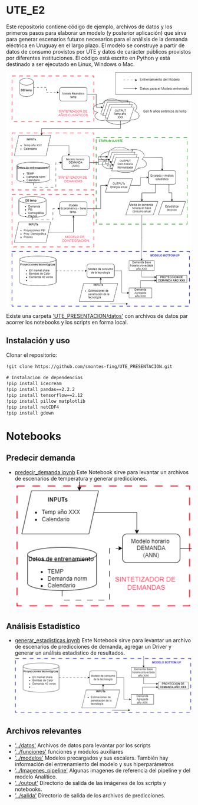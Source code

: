 # UTE_E2

Este repositorio contiene código de ejemplo, archivos de datos y los primeros pasos para elaborar un modelo (y posterior aplicación) que sirva para generar escenarios futuros necesarios para el análisis de la demanda eléctrica en Uruguay en el largo plazo. El modelo se construye a partir de datos de consumo provistos por UTE y datos de carácter públicos provistos por diferentes instituciones. El código está escrito en Python y está destinado a ser ejecutado en Linux, Windows o Mac.

![Pipeline propuesto](Imagenes_pipeline/DiagramaFlujo-v5.png)


Existe una carpeta ['UTE_PRESENTACION/datos'](../datos) con archivos de datos par acorrer los notebooks y los scripts en forma local.

## Instalación y uso

Clonar el repositorio:

```console
!git clone https://github.com/smontes-fing/UTE_PRESENTACION.git
```

```console
# Instalacion de dependencias
!pip install icecream
!pip install pandas==2.2.2
!pip install tensorflow==2.12
!pip install pillow matplotlib
!pip install netCDF4
!pip install gdown
```


# Notebooks 

## Predecir demanda
- [predecir_demanda.ipynb](https://colab.research.google.com/drive/1Dv_krXmmoliADKn0dZpeN01_aZRF1jv_?authuser=1#scrollTo=PdaFGqh-dhTG) 
Este Notebook sirve para levantar un archivos de escenarios de temperatura y generar predicciones.
![Sintetizador de demanda](Imagenes_pipeline/sintetizador_demanda.png)

## Análisis Estadístico 
- [generar_estadisticas.ipynb](https://colab.research.google.com/drive/1ykFmRU2u9V0cXB4ueDQmvvchR7nYdDUR?authuser=1#scrollTo=O1PRXnYkrm6b)
Este Notebook sirve para levantar un archivo de escenarios de predicciones de demanda, agregar un Driver y generar un análisis estadístico de resultados. 
![Análisis estadístico](Imagenes_pipeline/driver.png)


## Archivos relevantes

- ['../datos'](../datos) Archivos de datos para levantar por los scripts
- ['../funciones'](../funciones) funciones y módulos auxiliares
- ['../modelos'](../modelos) Modelos precargados y sus escalers. También hay información del entrenamiento del modelo y sus hiperparámetros 
- ['../Imagenes_pipeline'](../Imagenes_pipeline) Algunas imagenes de referencia del pipeline y del modelo Analítico.
- ['../output'](../ouput) Directorio de salida de las imágenes de los scripts y notebooks.
- ['../salida'](../salida) Directorio de salida de los archivos de predicciones.
